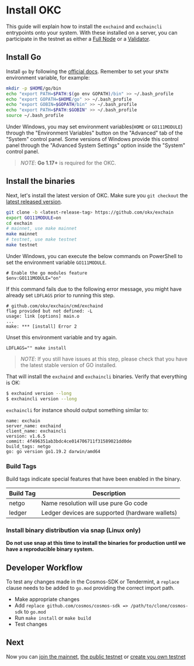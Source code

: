 # Install OKC

This guide will explain how to install the `exchaind` and `exchaincli` entrypoints
onto your system. With these installed on a server, you can participate in the
testnet as either a [Full Node](/okc/docs/dev/quick-start/join-okc-mainnet.html) or a
[Validator](/okc/docs/dev/core-concepts/validator/validators-guide-cli.html).

## Install Go

Install `go` by following the [official docs](https://golang.org/doc/install).
Remember to set your `$PATH` environment variable, for example:

```bash
mkdir -p $HOME/go/bin
echo "export PATH=$PATH:$(go env GOPATH)/bin" >> ~/.bash_profile
echo "export GOPATH=$HOME/go" >> ~/.bash_profile
echo "export GOBIN=$GOPATH/bin" >> ~/.bash_profile
echo "export PATH=$PATH:$GOBIN" >> ~/.bash_profile
source ~/.bash_profile
```
Under Windows, you may set environment variables(`HOME` or `GO111MODULE`) through the "Environment Variables" 
button on the "Advanced" tab of the "System" control panel. Some versions of Windows 
provide this control panel through the "Advanced System Settings" option inside the 
"System" control panel.

> _NOTE_: **Go 1.17+** is required for the OKC.


## Install the binaries

Next, let's install the latest version of OKC. Make sure you `git checkout` the [latest released version](https://github.com/okx/exchain/releases).

```bash
git clone -b <latest-release-tag> https://github.com/okx/exchain
export GO111MODULE=on
cd exchain 
# mainnet, use make mainnet
make mainnet
# testnet, use make testnet
make testnet
```
Under Windows, you can execute the below commands on PowerShell to set the environment variable `GO111MODULE`.
```shell script
# Enable the go modules feature
$env:GO111MODULE="on"
```

If this command fails due to the following error message, you might have already set `LDFLAGS` prior to running this step.

```
# github.com/okx/exchain/cmd/exchaind
flag provided but not defined: -L
usage: link [options] main.o
...
make: *** [install] Error 2
```

Unset this environment variable and try again.

```
LDFLAGS="" make install
```

> _NOTE_: If you still have issues at this step, please check that you have the latest stable version of GO installed.

That will install the `exchaind` and `exchaincli` binaries. Verify that everything is OK:

```bash
$ exchaind version --long
$ exchaincli version --long
```

`exchaincli` for instance should output something similar to:

```shell
name: exchain
server_name: exchaind
client_name: exchaincli
version: v1.6.5
commit: 4f496351ab3bdc4ce014706711f31589021dd0de
build_tags: netgo
go: go version go1.19.2 darwin/amd64
```

### Build Tags

Build tags indicate special features that have been enabled in the binary.

| Build Tag | Description                                     |
| --------- | ----------------------------------------------- |
| netgo     | Name resolution will use pure Go code           |
| ledger    | Ledger devices are supported (hardware wallets) |

### Install binary distribution via snap (Linux only)

**Do not use snap at this time to install the binaries for production until we have a reproducible binary system.**

## Developer Workflow

To test any changes made in the Cosmos-SDK or Tendermint, a `replace` clause needs to be added to `go.mod` providing the correct import path.

- Make appropriate changes
- Add `replace github.com/cosmos/cosmos-sdk => /path/to/clone/cosmos-sdk` to `go.mod`
- Run `make install` or `make build`
- Test changes

## Next

Now you can [join the mainnet](/okc/docs/dev/quick-start/join-okc-mainnet.html), [the public testnet](/okc/docs/dev/quick-start/join-okc-testnet.html) or [create you own testnet](/okc/docs/dev/quick-start/deploy-you-own-okc-testnet.html)
